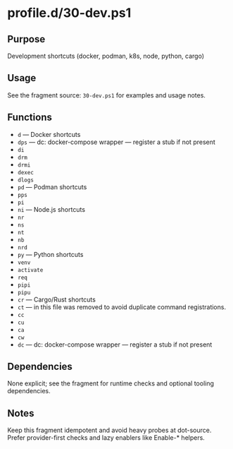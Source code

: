 profile.d/30-dev.ps1
====================

Purpose
-------
Development shortcuts (docker, podman, k8s, node, python, cargo)

Usage
-----
See the fragment source: `30-dev.ps1` for examples and usage notes.

Functions
---------
- `d` — Docker shortcuts
- `dps` — dc: docker-compose wrapper — register a stub if not present
- `di`
- `drm`
- `drmi`
- `dexec`
- `dlogs`
- `pd` — Podman shortcuts
- `pps`
- `pi`
- `ni` — Node.js shortcuts
- `nr`
- `ns`
- `nt`
- `nb`
- `nrd`
- `py` — Python shortcuts
- `venv`
- `activate`
- `req`
- `pipi`
- `pipu`
- `cr` — Cargo/Rust shortcuts
- `ct` — in this file was removed to avoid duplicate command registrations.
- `cc`
- `cu`
- `ca`
- `cw`
- `dc` — dc: docker-compose wrapper — register a stub if not present

Dependencies
------------
None explicit; see the fragment for runtime checks and optional tooling dependencies.

Notes
-----
Keep this fragment idempotent and avoid heavy probes at dot-source. Prefer provider-first checks and lazy enablers like Enable-* helpers.
